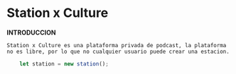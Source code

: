 # Station x Culture

**INTRODUCCION**

    Station x Culture es una plataforma privada de podcast, la plataforma no es libre, por lo que no cualquier usuario puede crear una estacion.

```js
    let station = new station();
```


